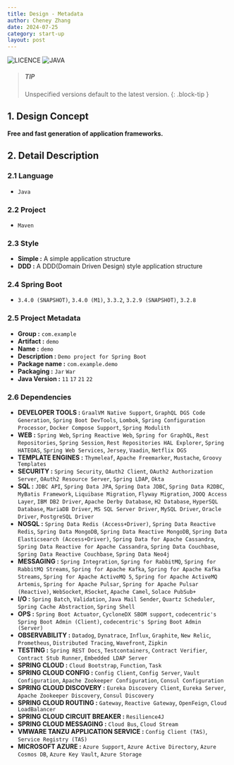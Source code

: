 ```yaml
---
title: Design - Metadata
author: Cheney Zhang
date: 2024-07-25
category: start-up
layout: post
---
```


![LICENCE](https://img.shields.io/badge/LICENCE-Apache%202.0-blue)
![JAVA](https://img.shields.io/badge/JAVA-17-blue)

> ##### TIP
>
> Unspecified versions default to the latest version.
{: .block-tip }

## 1. Design Concept
**Free and fast generation of application frameworks.**

## 2. Detail Description

### 2.1 Language
- ```Java```

### 2.2 Project
- ```Maven```

### 2.3 Style
- **Simple :** A simple application structure
- **DDD :** A DDD(Domain Driven Design) style application structure

### 2.4 Spring Boot
- ```3.4.0 (SNAPSHOT)```, ```3.4.0 (M1)```, ```3.3.2```, ```3.2.9 (SNAPSHOT)```, ```3.2.8```

### 2.5 Project Metadata
- **Group :** ```com.example```
- **Artifact :** ```demo```
- **Name :** ```demo```
- **Description :** ```Demo project for Spring Boot```
- **Package name :** ```com.example.demo```
- **Packaging :** ```Jar``` ```War```
- **Java Version :** ```11``` ```17``` ```21``` ```22```

### 2.6 Dependencies
- **DEVELOPER TOOLS :** ```GraalVM Native Support```, ```GraphQL DGS Code Generation```, ```Spring Boot DevTools```, ```Lombok```, ```Spring Configuration Processor```, ```Docker Compose Support```, ```Spring Modulith```
- **WEB :** ```Spring Web```, ```Spring Reactive Web```, ```Spring for GraphQL```, ```Rest Repositories```, ```Spring Session```, ```Rest Repositories HAL Explorer```, ```Spring HATEOAS```, ```Spring Web Services```, ```Jersey```, ```Vaadin```, ```Netflix DGS```
- **TEMPLATE ENGINES :** ```Thymeleaf```, ```Apache Freemarker```, ```Mustache```, ```Groovy Templates```
- **SECURITY :** ```Spring Security```, ```OAuth2 Client```, ```OAuth2 Authorization Server```, ```OAuth2 Resource Server```, ```Spring LDAP```, ```Okta```
- **SQL :** ```JDBC API```, ```Spring Data JPA```, ```Spring Data JDBC```, ```Spring Data R2DBC```, ```MyBatis Framework```, ```Liquibase Migration```, ```Flyway Migration```, ```JOOQ Access Layer```, ```IBM DB2 Driver```, ```Apache Derby Database```, ```H2 Database```, ```HyperSQL Database```, ```MariaDB Driver```, ```MS SQL Server Driver```, ```MySQL Driver```, ```Oracle Driver```, ```PostgreSQL Driver```
- **NOSQL :** ```Spring Data Redis (Access+Driver)```, ```Spring Data Reactive Redis```, ```Spring Data MongoDB```, ```Spring Data Reactive MongoDB```, ```Spring Data Elasticsearch (Access+Driver)```, ```Spring Data for Apache Cassandra```, ```Spring Data Reactive for Apache Cassandra```, ```Spring Data Couchbase```, ```Spring Data Reactive Couchbase```, ```Spring Data Neo4j```
- **MESSAGING :** ```Spring Integration```, ```Spring for RabbitMQ```, ```Spring for RabbitMQ Streams```, ```Spring for Apache Kafka```, ```Spring for Apache Kafka Streams```, ```Spring for Apache ActiveMQ 5```, ```Spring for Apache ActiveMQ Artemis```, ```Spring for Apache Pulsar```, ```Spring for Apache Pulsar (Reactive)```, ```WebSocket```, ```RSocket```, ```Apache Camel```, ```Solace PubSub+```
- **I/O :** ```Spring Batch```, ```Validation```, ```Java Mail Sender```, ```Quartz Scheduler```, ```Spring Cache Abstraction```, ```Spring Shell```
- **OPS :** ```Spring Boot Actuator```, ```CycloneDX SBOM support```, ```codecentric's Spring Boot Admin (Client)```, ```codecentric's Spring Boot Admin (Server)```
- **OBSERVABILITY :** ```Datadog```, ```Dynatrace```, ```Influx```, ```Graphite```, ```New Relic```, ```Prometheus```, ```Distributed Tracing```, ```Wavefront```, ```Zipkin```
- **TESTING :** ```Spring REST Docs```, ```Testcontainers```, ```Contract Verifier```, ```Contract Stub Runner```, ```Embedded LDAP Server```
- **SPRING CLOUD :** ```Cloud Bootstrap```, ```Function```, ```Task```
- **SPRING CLOUD CONFIG :** ```Config Client```, ```Config Server```, ```Vault Configuration```, ```Apache Zookeeper Configuration```, ```Consul Configuration```
- **SPRING CLOUD DISCOVERY :** ```Eureka Discovery Client```, ```Eureka Server```, ```Apache Zookeeper Discovery```, ```Consul Discovery```
- **SPRING CLOUD ROUTING :** ```Gateway```, ```Reactive Gateway```, ```OpenFeign```, ```Cloud LoadBalancer```
- **SPRING CLOUD CIRCUIT BREAKER :** ```Resilience4J```
- **SPRING CLOUD MESSAGING :** ```Cloud Bus```, ```Cloud Stream```
- **VMWARE TANZU APPLICATION SERVICE :** ```Config Client (TAS)```, ```Service Registry (TAS)```
- **MICROSOFT AZURE :** ```Azure Support```, ```Azure Active Directory```, ```Azure Cosmos DB```, ```Azure Key Vault```, ```Azure Storage```
